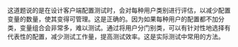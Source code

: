 这道题说的是在设计客户端配置测试时，会对每种用户类别进行评估，以减少配置变量的数量，使其变得可管理。这是正确的。因为如果每种用户的配置都不加分类，变量组合会非常多，难以测试。通过将用户分门别类，可以有针对性地选择有代表性的配置，减少测试工作量，提高测试效率。这是实际测试中常用的方法。